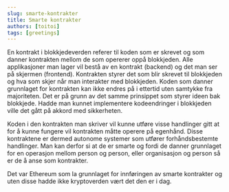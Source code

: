 ```yaml
---
slug: smarte-kontrakter
title: Smarte kontrakter
authors: [toitoi]
tags: [greetings]
---
```


En kontrakt i blokkjedeverden referer til koden som er skrevet og som danner kontrakten mellom de som opererer oppå blokkjeden. Alle applikasjoner man lager vil bestå av en kontrakt (backend) og det man ser på skjermen (frontend). Kontrakten styrer det som blir skrevet til blokkjeden og hva som skjer når man interakter med blokkjeden. Koden som danner grunnlaget for kontrakten kan ikke endres på i ettertid uten samtykke fra majoriteten. Det er på grunn av det samme prinsippet som styrer ideen bak blokkjede. Hadde man kunnet implementere kodeendringer i blokkjeden ville det gått på akkord med sikkerheten.  

Koden i den kontrakten man skriver vil kunne utføre visse handlinger gitt at for å kunne fungere vil kontrakten måtte operere på egenhånd. Disse kontraktene er dermed autonome systemer som utfører forhåndsbestemte handlinger. Man kan derfor si at de er smarte og fordi de danner grunnlaget for en operasjon mellom person og person, eller organisasjon og person så er de å anse som kontrakter. 

Det var Ethereum som la grunnlaget for innføringen av smarte kontrakter og uten disse hadde ikke kryptoverden vært det den er i dag. 